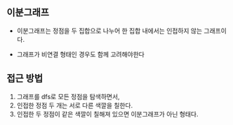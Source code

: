 ## 이분그래프 

- 이분그래프는 정점을 두 집합으로 나누어 한 집합 내에서는 인접하지 않는 그래프이다. 

- 그래프가 비연결 형태인 경우도 함께 고려해야한다

## 접근 방법

1. 그래프를 dfs로 모든 정점을 탐색하면서,
2. 인접한 정점 두 개는 서로 다른 색깔을 칠한다.
3. 인접한 두 정점이 같은 색깔이 칠해져 있으면 이분그래프가 아닌 형태다.